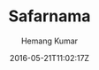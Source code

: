 ---
title: "Safarnama"
github: https://github.com/hemangsk/safarnama
demo: https://hemangsk.github.io/safarnama
author: Hemang Kumar

ssg:
  - Jekyll
cms:
  - No Cms
date: 2016-05-21T11:02:17Z
github_branch: master
description: "Blogging for the free flying spirits  :snowflake: :sunny: :thought_balloon:"
stale: true
---